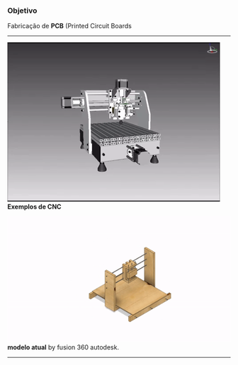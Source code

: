 ### Objetivo
  Fabricação de **PCB** (Printed Circuit Boards

<hr>

![gif exemple](img_and_video/exemple.gif)<br>
**Exemplos de CNC**

![gif model](img_and_video/model_01.gif)<br>
**modelo atual** by fusion 360 autodesk.

<hr>
